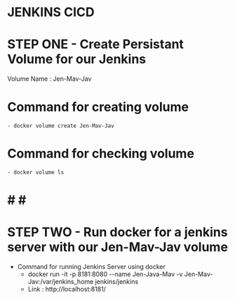 # JENKINS CICD

# STEP ONE - Create Persistant Volume for our Jenkins
Volume Name : Jen-Mav-Jav

# Command for creating volume
    - docker volume create Jen-Mav-Jav
# Command for checking volume
    - docker volume ls 

# # # #

# STEP TWO - Run docker for a jenkins server with our Jen-Mav-Jav volume
- Command for running Jenkins Server using docker
    - docker run -it -p 8181:8080 --name Jen-Java-Mav -v Jen-Mav-Jav:/var/jenkins_home jenkins/jenkins 
    - Link : http://localhost:8181/